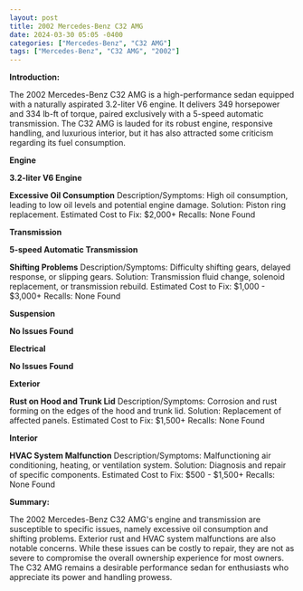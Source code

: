 ```yaml
---
layout: post
title: 2002 Mercedes-Benz C32 AMG
date: 2024-03-30 05:05 -0400
categories: ["Mercedes-Benz", "C32 AMG"]
tags: ["Mercedes-Benz", "C32 AMG", "2002"]
---
```

**Introduction:**

The 2002 Mercedes-Benz C32 AMG is a high-performance sedan equipped with a naturally aspirated 3.2-liter V6 engine. It delivers 349 horsepower and 334 lb-ft of torque, paired exclusively with a 5-speed automatic transmission. The C32 AMG is lauded for its robust engine, responsive handling, and luxurious interior, but it has also attracted some criticism regarding its fuel consumption.

**Engine**

**3.2-liter V6 Engine**

**Excessive Oil Consumption**
Description/Symptoms: High oil consumption, leading to low oil levels and potential engine damage.
Solution: Piston ring replacement.
Estimated Cost to Fix: $2,000+
Recalls: None Found

**Transmission**

**5-speed Automatic Transmission**

**Shifting Problems**
Description/Symptoms: Difficulty shifting gears, delayed response, or slipping gears.
Solution: Transmission fluid change, solenoid replacement, or transmission rebuild.
Estimated Cost to Fix: $1,000 - $3,000+
Recalls: None Found

**Suspension**

**No Issues Found**

**Electrical**

**No Issues Found**

**Exterior**

**Rust on Hood and Trunk Lid**
Description/Symptoms: Corrosion and rust forming on the edges of the hood and trunk lid.
Solution: Replacement of affected panels.
Estimated Cost to Fix: $1,500+
Recalls: None Found

**Interior**

**HVAC System Malfunction**
Description/Symptoms: Malfunctioning air conditioning, heating, or ventilation system.
Solution: Diagnosis and repair of specific components.
Estimated Cost to Fix: $500 - $1,500+
Recalls: None Found

**Summary:**

The 2002 Mercedes-Benz C32 AMG's engine and transmission are susceptible to specific issues, namely excessive oil consumption and shifting problems. Exterior rust and HVAC system malfunctions are also notable concerns. While these issues can be costly to repair, they are not as severe to compromise the overall ownership experience for most owners. The C32 AMG remains a desirable performance sedan for enthusiasts who appreciate its power and handling prowess.
